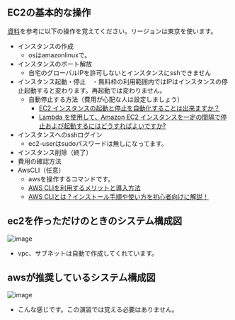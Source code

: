 ## EC2の基本的な操作
[資料](https://github.com/kichiram/aws)を参考に以下の操作を覚えてください。リージョンは東京を使います。
- インスタンスの作成
  - osはamazonlinuxで。
- インスタンスのポート解放
  - 自宅のグローバルIPを許可しないとインスタンスにsshできません 
- インスタンス起動・停止
　- 無料枠の利用範囲内ではIPはインスタンスの停止起動すると変わります。再起動では変わりません。
  - 自動停止する方法（費用が心配な人は設定しましょう）
    - [EC2 インスタンスの起動と停止を自動化することは出来ますか？](https://dev.classmethod.jp/articles/tsnote-ec2-ssm-automation/)
    - [Lambda を使用して、Amazon EC2 インスタンスを一定の間隔で停止および起動するにはどうすればよいですか?](https://dev.classmethod.jp/articles/tsnote-ec2-ssm-automation/)
- インスタンスへのsshログイン
  - ec2-userはsudoパスワードは無しになってます。
- インスタンス削除（終了）
- 費用の確認方法
- AwsCLI（任意）
  - awsを操作するコマンドです。
  - [AWS CLIを利用するメリットと導入方法](https://www.cloudsolution.tokai-com.co.jp/white-paper/2021/0617-239.html)
  - [AWS CLIとは？インストール手順や使い方を初心者向けに解説！](https://udemy.benesse.co.jp/development/system/aws-cli.html)
　
## ec2を作っただけのときのシステム構成図
![image](https://user-images.githubusercontent.com/20149115/163699566-6b8a83c3-ca91-4e92-bd6f-be10d0d5bb13.png)
- vpc、サブネットは自動で作成してくれています。

## awsが推奨しているシステム構成図
![image](https://user-images.githubusercontent.com/20149115/163699639-9ffaef8b-3363-42e3-832b-9e92907ae501.png)
- こんな感じです。この演習では覚える必要はありません。
